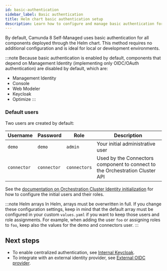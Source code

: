 ```yaml
---
id: basic-authentication
sidebar_label: Basic authentication
title: Helm chart basic authentication setup
description: Learn how to configure and manage basic authentication for Camunda 8 Self-Managed deployments using Helm chart.
---
```


By default, Camunda 8 Self-Managed uses basic authentication for all components deployed through the Helm chart. This method requires no additional configuration and is ideal for local or development environments.

:::note
Because basic authentication is enabled by default, components that depend on Management Identity (implementing only OIDC/OAuth authentication) are disabled by default, which are:

- Management Identity
- Console
- Web Modeler
- Keycloak
- Optimize
  :::

### Default users

Two users are created by default:

| Username    | Password    | Role         | Description                                                                  |
| ----------- | ----------- | ------------ | ---------------------------------------------------------------------------- |
| `demo`      | `demo`      | `admin`      | Your initial administrative user                                             |
| `connector` | `connector` | `connectors` | Used by the Connectors component to connect to the Orchestration Cluster API |

See the [documentation on Orchestration Cluster Identity initialization](/self-managed/components/orchestration-cluster/identity/overview.md#option-3-configuration) for how to configure the initial users and their roles.

:::note Helm arrays
In Helm, arrays must be overwritten in full. If you change these configuration settings, keep in mind that the default array must be configured in your custom `values.yaml` if you want to keep those users and role assignments. For example, when adding the user `foo` or assigning roles to `foo`, keep also the values for the demo and connectors user.
:::

## Next steps

- To enable centralized authentication, see [Internal Keycloak](./internal-keycloak.md).
- To integrate with an external identity provider, see [External OIDC provider](./external-oidc-provider.md).
